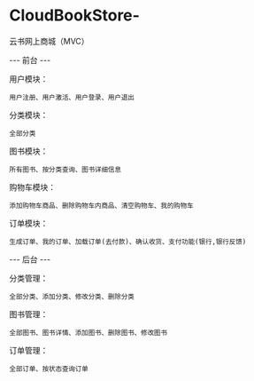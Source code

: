 # CloudBookStore-
云书网上商城（MVC）

--- 前台 ---

  用户模块：
  
    用户注册、用户激活、用户登录、用户退出
    
  分类模块：
  
    全部分类
    
  图书模块：
  
    所有图书、按分类查询、图书详细信息
    
  购物车模块：
  
    添加购物车商品、删除购物车内商品、清空购物车、我的购物车
    
  订单模块：
  
    生成订单、我的订单、加载订单(去付款)、确认收货、支付功能(银行,银行反馈)
    

--- 后台 ---

  分类管理：
  
    全部分类、添加分类、修改分类、删除分类
  图书管理：
  
    全部图书、图书详情、添加图书、删除图书、修改图书
  订单管理：
  
    全部订单、按状态查询订单
